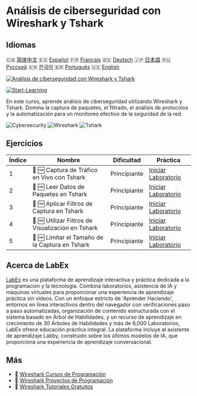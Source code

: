 # Análisis de ciberseguridad con Wireshark y Tshark

## Idiomas

🇨🇳 [简体中文](README_zh.md) 🇪🇸 [Español](README_es.md) 🇫🇷 [Français](README_fr.md) 🇩🇪 [Deutsch](README_de.md) 🇯🇵 [日本語](README_ja.md) 🇷🇺 [Русский](README_ru.md) 🇰🇷 [한국어](README_ko.md) 🇧🇷 [Português](README_pt.md) 🇺🇸 [English](README.md) 

[![Análisis de ciberseguridad con Wireshark y Tshark](https://cover-creator.labex.io/cybersecurity-analysis-with-wireshark-and-tshark.png?lang=es)](https://labex.io/es/courses/cybersecurity-analysis-with-wireshark-and-tshark)

[![Start-Learning](https://img.shields.io/badge/Start-Learning-whitesmoke?style=for-the-badge)](https://labex.io/es/courses/cybersecurity-analysis-with-wireshark-and-tshark)

En este curso, aprende análisis de ciberseguridad utilizando Wireshark y Tshark. Domina la captura de paquetes, el filtrado, el análisis de protocolos y la automatización para un monitoreo efectivo de la seguridad de la red.

![Cybersecurity](https://img.shields.io/badge/Cybersecurity-whitesmoke?style=for-the-badge&logo=cybersecurity)
![Wireshark](https://img.shields.io/badge/Wireshark-whitesmoke?style=for-the-badge&logo=wireshark)
![Tshark](https://img.shields.io/badge/Tshark-whitesmoke?style=for-the-badge&logo=tshark)


## Ejercicios

|   Índice | Nombre                                            | Dificultad   | Práctica                                                                                                                                                                            |
|----------|---------------------------------------------------|--------------|-------------------------------------------------------------------------------------------------------------------------------------------------------------------------------------|
|        1 | 🧩 🆓 Captura de Tráfico en Vivo con Tshark       | Principiante | <a target='_blank' href='https://labex.io/es/labs/wireshark-capture-live-traffic-in-tshark-548916?course=cybersecurity-analysis-with-wireshark-and-tshark'>Iniciar Laboratorio</a>  |
|        2 | 🧩 🆓 Leer Datos de Paquetes en Tshark            | Principiante | <a target='_blank' href='https://labex.io/es/labs/wireshark-read-packet-data-in-tshark-548937?course=cybersecurity-analysis-with-wireshark-and-tshark'>Iniciar Laboratorio</a>      |
|        3 | 🧩 🆓 Aplicar Filtros de Captura en Tshark        | Principiante | <a target='_blank' href='https://labex.io/es/labs/wireshark-apply-capture-filters-in-tshark-548914?course=cybersecurity-analysis-with-wireshark-and-tshark'>Iniciar Laboratorio</a> |
|        4 | 🧩 🆓 Utilizar Filtros de Visualización en Tshark | Principiante | <a target='_blank' href='https://labex.io/es/labs/wireshark-use-display-filters-in-tshark-548939?course=cybersecurity-analysis-with-wireshark-and-tshark'>Iniciar Laboratorio</a>   |
|        5 | 🧩 🆓 Limitar el Tamaño de la Captura en Tshark   | Principiante | <a target='_blank' href='https://labex.io/es/labs/wireshark-limit-capture-size-in-tshark-548932?course=cybersecurity-analysis-with-wireshark-and-tshark'>Iniciar Laboratorio</a>    |

## Acerca de LabEx

[LabEx](https://labex.io) es una plataforma de aprendizaje interactiva y práctica dedicada a la programación y la tecnología. Combina laboratorios, asistencia de IA y máquinas virtuales para proporcionar una experiencia de aprendizaje práctica sin videos. Con un enfoque estricto de 'Aprender Haciendo', entornos en línea interactivos dentro del navegador con verificaciones paso a paso automatizadas, organización de contenido estructurada con el sistema basado en Árbol de Habilidades, y un recurso de aprendizaje en crecimiento de 30 Árboles de Habilidades y más de 6,000 Laboratorios, LabEx ofrece educación práctica integral. La plataforma incluye al asistente de aprendizaje Labby, construido sobre los últimos modelos de IA, que proporciona una experiencia de aprendizaje conversacional.

## Más

- 🔗 [Wireshark Cursos de Programación](https://github.com/labex-labs/awesome-programming-courses)
- 🔗 [Wireshark Proyectos de Programación](https://github.com/labex-labs/awesome-programming-projects)
- 🔗 [Wireshark Tutoriales Gratuitos](https://github.com/labex-labs/wireshark-free-tutorials)

